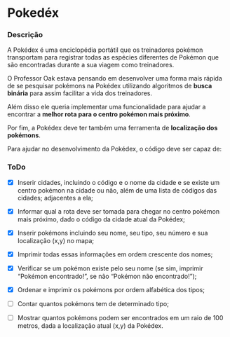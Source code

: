 # Pokedéx

### Descrição

A Pokédex é uma enciclopédia portátil que os treinadores pokémon transportam para
registrar todas as espécies diferentes de Pokémon que são encontradas durante a sua
viagem como treinadores.

O Professor Oak estava pensando em desenvolver uma forma mais rápida de se
pesquisar pokémons na Pokédex utilizando algoritmos de **busca binária** para assim
facilitar a vida dos treinadores.

Além disso ele queria implementar uma funcionalidade para ajudar a encontrar a **melhor rota para o centro pokémon mais próximo**. 

Por fim, a Pokédex deve ter também uma ferramenta de **localização dos pokémons**.

Para ajudar no desenvolvimento da Pokédex, o código deve ser capaz de:

### ToDo

- [x] Inserir cidades, incluindo o código e o nome da cidade e se existe um centro
  pokémon na cidade ou não, além de uma lista de códigos das cidades;
  adjacentes a ela;
  
- [x] Informar qual a rota deve ser tomada para chegar no centro pokémon mais
  próximo, dado o código da cidade atual da Pokédex;
  
- [x] Inserir pokémons incluindo seu nome, seu tipo, seu número e sua localização (x,y) no mapa;
  
- [x] Imprimir todas essas informações em ordem crescente dos nomes;

- [x] Verificar se um pokémon existe pelo seu nome (se sim, imprimir “Pokémon
  encontrado!”, se não “Pokémon não encontrado!”);
  
- [x] Ordenar e imprimir os pokémons por ordem alfabética dos tipos;

- [ ] Contar quantos pokémons tem de determinado tipo;

- [ ] Mostrar quantos pokémons podem ser encontrados em um raio de 100 metros, dada a localização atual (x,y) da Pokédex.
